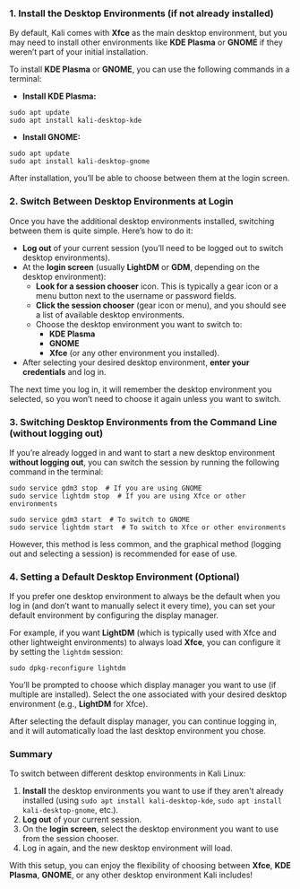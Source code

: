 


### 1. **Install the Desktop Environments (if not already installed)**

By default, Kali comes with **Xfce** as the main desktop environment, but you may need to install other environments like **KDE Plasma** or **GNOME** if they weren’t part of your initial installation.

To install **KDE Plasma** or **GNOME**, you can use the following commands in a terminal:

- **Install KDE Plasma:**
```
sudo apt update  
sudo apt install kali-desktop-kde
```

- **Install GNOME:**
```
sudo apt update  
sudo apt install kali-desktop-gnome
```
After installation, you’ll be able to choose between them at the login screen.

### 2. **Switch Between Desktop Environments at Login**

Once you have the additional desktop environments installed, switching between them is quite simple. Here’s how to do it:

- **Log out** of your current session (you’ll need to be logged out to switch desktop environments).
- At the **login screen** (usually **LightDM** or **GDM**, depending on the desktop environment):
    - **Look for a session chooser** icon. This is typically a gear icon or a menu button next to the username or password fields.
    - **Click the session chooser** (gear icon or menu), and you should see a list of available desktop environments.
    - Choose the desktop environment you want to switch to:
        - **KDE Plasma**
        - **GNOME**
        - **Xfce** (or any other environment you installed).
- After selecting your desired desktop environment, **enter your credentials** and log in.

The next time you log in, it will remember the desktop environment you selected, so you won’t need to choose it again unless you want to switch.

### 3. **Switching Desktop Environments from the Command Line (without logging out)**

If you’re already logged in and want to start a new desktop environment **without logging out**, you can switch the session by running the following command in the terminal:
```
sudo service gdm3 stop  # If you are using GNOME  
sudo service lightdm stop  # If you are using Xfce or other environments   

sudo service gdm3 start  # To switch to GNOME  
sudo service lightdm start  # To switch to Xfce or other environments
```  

However, this method is less common, and the graphical method (logging out and selecting a session) is recommended for ease of use.

### 4. **Setting a Default Desktop Environment (Optional)**

If you prefer one desktop environment to always be the default when you log in (and don’t want to manually select it every time), you can set your default environment by configuring the display manager.

For example, if you want **LightDM** (which is typically used with Xfce and other lightweight environments) to always load **Xfce**, you can configure it by setting the `lightdm` session:

`sudo dpkg-reconfigure lightdm`

You’ll be prompted to choose which display manager you want to use (if multiple are installed). Select the one associated with your desired desktop environment (e.g., **LightDM** for Xfce).

After selecting the default display manager, you can continue logging in, and it will automatically load the last desktop environment you chose.

### Summary

To switch between different desktop environments in Kali Linux:

1. **Install** the desktop environments you want to use if they aren't already installed (using `sudo apt install kali-desktop-kde`, `sudo apt install kali-desktop-gnome`, etc.).
2. **Log out** of your current session.
3. On the **login screen**, select the desktop environment you want to use from the session chooser.
4. Log in again, and the new desktop environment will load.

With this setup, you can enjoy the flexibility of choosing between **Xfce**, **KDE Plasma**, **GNOME**, or any other desktop environment Kali includes!  
